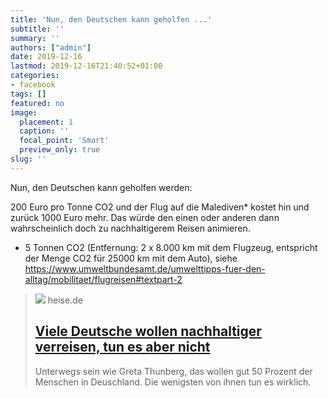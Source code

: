 ```yaml
---
title: 'Nun, den Deutschen kann geholfen ...'
subtitle: ''
summary: ''
authors: ["admin"]
date: 2019-12-16
lastmod: 2019-12-16T21:40:52+01:00
categories:
- facebook
tags: []
featured: no
image:
  placement: 1
  caption: ''
  focal_point: 'Smart'
  preview_only: true
slug: ''
---
```

Nun, den Deutschen kann geholfen werden:

200 Euro pro Tonne CO2 und der Flug auf die Malediven* kostet hin und zurück 1000 Euro mehr. Das würde den einen oder anderen dann wahrscheinlich doch zu nachhaltigerem Reisen animieren.

* 5 Tonnen CO2 (Entfernung: 2 x 8.000 km mit dem Flugzeug, entspricht der Menge CO2 für 25000 km mit dem Auto), siehe https://www.umweltbundesamt.de/umwelttipps-fuer-den-alltag/mobilitaet/flugreisen#textpart-2
> [![](https://heise.cloudimg.io/bound/1200x1200/q85.png-lossy-85.webp-lossy-85.foil1/_www-heise-de_/imgs/18/2/8/0/9/4/6/9/ELx2auQXYAAIOUu-54881bcc09023362.jpeg)](https://www.heise.de/newsticker/meldung/Viele-Deutsche-wollen-nachhaltiger-verreisen-tun-es-aber-nicht-4616462.html)
> heise.de
> ## [Viele Deutsche wollen nachhaltiger verreisen, tun es aber nicht](https://www.heise.de/newsticker/meldung/Viele-Deutsche-wollen-nachhaltiger-verreisen-tun-es-aber-nicht-4616462.html)
>
>Unterwegs sein wie Greta Thunberg, das wollen gut 50 Prozent der Menschen in Deuschland. Die wenigsten von ihnen tun es wirklich.

